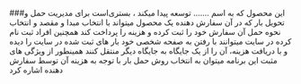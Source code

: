 ###این محصول که به اسم ....... توسعه پیدا میکند
، بستری‌است برای مدیریت حمل و تحویل بار که در آن سفارش دهنده یک محصول میتواند با انتخاب مبدا و مقصد و انتخاب نحوه حمل آن سفارش خود را ثبت کرده و هزینه را پرداخت کند
همچنین افراد ثبت نام کرده در سایت میتوانند با رفتن به صفحه شخصی خود بار های ثبت شده در سایت را دیده و با دریافت هزینه، آن را از یک جایگاه به جایگاه دیگر منتقل کنند
همینطور از ویژگی های مثبت این برنامه میتوان به انتخاب روش حمل بار با توجه به هزینه آن توسط سفارش دهنده اشاره کرد
